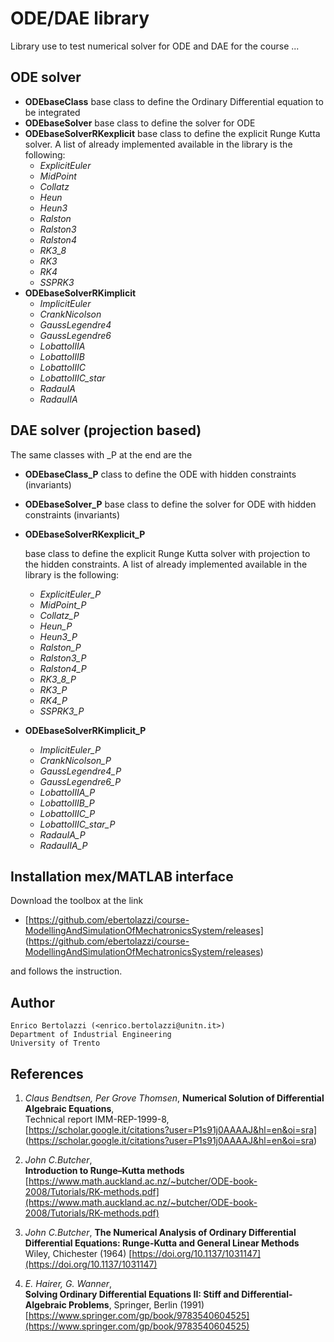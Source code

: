 
ODE/DAE library
===============

Library use to test numerical solver for ODE and DAE for the course ...


ODE solver
----------

- **ODEbaseClass**
  base class to define the Ordinary Differential equation to be integrated
- **ODEbaseSolver**
  base class to define the solver for ODE
- **ODEbaseSolverRKexplicit**
  base class to define the explicit Runge Kutta solver.
  A list of already implemented available in the library is the following:
  - *ExplicitEuler*
  - *MidPoint*
  - *Collatz*
  - *Heun*
  - *Heun3*
  - *Ralston*
  - *Ralston3*
  - *Ralston4*
  - *RK3_8*
  - *RK3*
  - *RK4*
  - *SSPRK3*
- **ODEbaseSolverRKimplicit**
  - *ImplicitEuler*
  - *CrankNicolson*
  - *GaussLegendre4*
  - *GaussLegendre6*
  - *LobattoIIIA*
  - *LobattoIIIB*
  - *LobattoIIIC*
  - *LobattoIIIC_star*
  - *RadauIA*
  - *RadauIIA*


DAE solver (projection based)
-----------------------------

The same classes with _P at the end are the

- **ODEbaseClass_P**
   class to define the ODE with hidden constraints (invariants)

- **ODEbaseSolver_P**
  base class to define the solver for ODE with hidden constraints (invariants)

- **ODEbaseSolverRKexplicit_P**
  
  base class to define the explicit Runge Kutta solver with projection to the hidden constraints. 
  A list of already implemented available in the library is the following:
  
  - *ExplicitEuler_P*
  - *MidPoint_P*
  - *Collatz_P*
  - *Heun_P*
  - *Heun3_P*
  - *Ralston_P*
  - *Ralston3_P*
  - *Ralston4_P*
  - *RK3_8_P*
  - *RK3_P*
  - *RK4_P*
  - *SSPRK3_P*
  
- **ODEbaseSolverRKimplicit_P**
  
  - *ImplicitEuler_P*
  - *CrankNicolson_P*
  - *GaussLegendre4_P*
  - *GaussLegendre6_P*
  - *LobattoIIIA_P*
  - *LobattoIIIB_P*
  - *LobattoIIIC_P*
  - *LobattoIIIC_star_P*
  - *RadauIA_P*
  - *RadauIIA_P*

Installation mex/MATLAB interface
---------------------------------

Download the toolbox at the link

- [https://github.com/ebertolazzi/course-ModellingAndSimulationOfMechatronicsSystem/releases]
(https://github.com/ebertolazzi/course-ModellingAndSimulationOfMechatronicsSystem/releases)

and follows the instruction.

Author
------

    Enrico Bertolazzi (<enrico.bertolazzi@unitn.it>)
    Department of Industrial Engineering  
    University of Trento

References
----------

1. *Claus Bendtsen, Per Grove Thomsen*,
   **Numerical Solution of Differential Algebraic Equations**,  
   Technical report IMM-REP-1999-8,  
   [https://scholar.google.it/citations?user=P1s91j0AAAAJ&hl=en&oi=sra]
   (https://scholar.google.it/citations?user=P1s91j0AAAAJ&hl=en&oi=sra)

2. *John C.Butcher*,  
   **Introduction to Runge–Kutta methods**  
   [https://www.math.auckland.ac.nz/~butcher/ODE-book-2008/Tutorials/RK-methods.pdf](https://www.math.auckland.ac.nz/~butcher/ODE-book-2008/Tutorials/RK-methods.pdf)

3. *John C.Butcher*,
   **The Numerical Analysis of Ordinary Differential Differential Equations: Runge-Kutta and General Linear Methods**
   Wiley, Chichester (1964)
   [https://doi.org/10.1137/1031147](https://doi.org/10.1137/1031147)

4. *E. Hairer, G. Wanner*,  
   **Solving Ordinary Differential Equations II: Stiff and Differential-Algebraic Problems**,
   Springer, Berlin (1991)
   [https://www.springer.com/gp/book/9783540604525](https://www.springer.com/gp/book/9783540604525)
